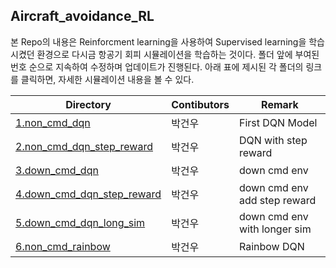
## Aircraft_avoidance_RL

본 Repo의 내용은 Reinforcment learning을 사용하여 Supervised learning을 학습시켰던 환경으로 다시금 항공기 회피 시뮬레이션을 학습하는 것이다. 폴더 앞에 부여된 번호 순으로 지속하여 수정하며 업데이트가 진행된다. 아래 표에 제시된 각 폴더의 링크를 클릭하면, 자세한 시뮬레이션 내용을 볼 수 있다.

| Directory | Contibutors | Remark |
| --- | --- | --- |
| [1.non_cmd_dqn](./1.non_cmd_dqn) | 박건우 | First DQN Model |
| [2.non_cmd_dqn_step_reward](./2.non_cmd_dqn_step_reward) | 박건우 | DQN with step reward |
| [3.down_cmd_dqn](./3.down_cmd_dqn) | 박건우 | down cmd env |
| [4.down_cmd_dqn_step_reward](./4.down_cmd_dqn_step_reward) | 박건우 | down cmd env add step reward |
| [5.down_cmd_dqn_long_sim](./5.down_cmd_dqn_long_sim) | 박건우 | down cmd env with longer sim |
| [6.non_cmd_rainbow](./6.non_cmd_rainbow) | 박건우 | Rainbow DQN |

